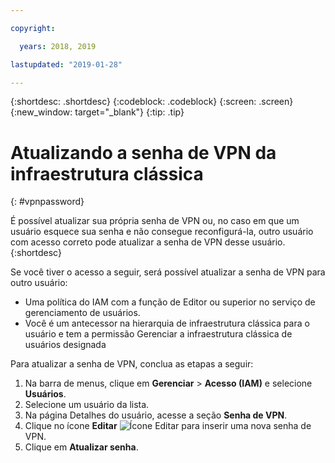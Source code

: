 ```yaml
---

copyright:

  years: 2018, 2019

lastupdated: "2019-01-28"

---
```


{:shortdesc: .shortdesc}
{:codeblock: .codeblock}
{:screen: .screen}
{:new_window: target="_blank"}
{:tip: .tip}

# Atualizando a senha de VPN da infraestrutura clássica
{: #vpnpassword}

É possível atualizar sua própria senha de VPN ou, no caso em que um usuário esquece sua senha e não consegue reconfigurá-la, outro usuário com acesso correto pode atualizar a senha de VPN desse usuário. 
{:shortdesc}

Se você tiver o acesso a seguir, será possível atualizar a senha de VPN para outro usuário:

  * Uma política do IAM com a função de Editor ou superior no serviço de gerenciamento de usuários.
  * Você é um antecessor na hierarquia de infraestrutura clássica para o usuário e tem a permissão Gerenciar a infraestrutura clássica de usuários designada

Para atualizar a senha de VPN, conclua as etapas a seguir:

1. Na barra de menus, clique em **Gerenciar** &gt; **Acesso (IAM)** e selecione **Usuários**. 
2. Selecione um usuário da lista.
3. Na página Detalhes do usuário, acesse a seção **Senha de VPN**.
4. Clique no ícone **Editar** ![Ícone Editar](../icons/icon_write.svg) para inserir uma nova senha de VPN. 
5. Clique em **Atualizar senha**. 
